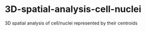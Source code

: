 # 3D-spatial-analysis-cell-nuclei
3D spatial analysis of cell/nuclei represented by their centroids
